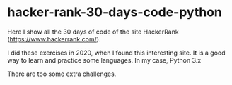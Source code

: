 # hacker-rank-30-days-code-python

Here I show all the 30 days of code of the site HackerRank (https://www.hackerrank.com/).

I did these exercises in 2020, when I found this interesting site. It is a good way to learn and practice some languages. In my case, Python 3.x

There are too some extra challenges.
